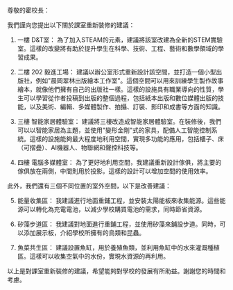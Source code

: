 尊敬的霍校長：

我們謹向您提出以下關於課室重新裝修的建議：

1. 一樓 D&T室：
為了加入STEAM的元素，建議將該室改建為全新的STEM實驗室。這樣的改變將有助於提升學生在科學、技術、工程、藝術和數學領域的學習成果。

2. 二樓 202 毅進工場：
建議以辦公室形式重新設計該空間，並打造一個小型出版社，例如"晨岡翠林出版繪本工作室"。這個空間可以用來訓練學生製作故事繪本，就像他們擁有自己的出版社一樣。這樣的設施具有職業導向的性質，學生可以學習從作者投稿到出版的整個過程，包括紙本出版和數位媒體出版的技能，以及美術、編輯、多媒體製作、拍攝、訂裝、影印和成書等方面的知識。

3. 三樓 智能家居體驗室：
建議將三樓改造成智能家居體驗室。在裝修後，我們可以以智能家居為主題，並使用"變形金剛"式的家具，配備人工智能控制系統。這樣的設施能夠最大程度地利用空間，實現多功能的應用，包括櫃子、床（可摺疊）、AI機器人、物聯網和聲控科技等。

4. 四樓 電腦多媒體室：
為了更好地利用空間，我建議重新設計傢俱，將主要的傢俱放在兩側，中間則用於投影。這樣的設計可以增加空間的使用效率。

此外，我們還有三個不同位置的室外空間，以下是改善建議：

5. 能量收集區：
我建議進行地面重鋪工程，並安裝太陽能板來收集能源。這些能源可以轉化為充電電池，以減少學校購買電池的需求，同時節省資源。

6. 矽藻步道區：
我建議對地面進行重鋪工程，並使用矽藻來鋪設步道。同時，可以添加展示板，介紹學校所擁有的鳥類和昆蟲。

7. 魚菜共生區：
建議設置魚缸，用於養殖魚類，並利用魚缸中的水來灌溉種植區。這樣可以收集空氣中的水份，實現水資源的再利用。

以上是對課室重新裝修的建議，希望能夠對學校的發展有所助益。謝謝您的時間和考慮。







